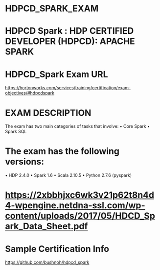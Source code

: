 # HDPCD_SPARK_EXAM

# HDPCD Spark : HDP CERTIFIED DEVELOPER (HDPCD): APACHE SPARK

# HDPCD_Spark Exam URL

https://hortonworks.com/services/training/certification/exam-objectives/#hdpcdspark

# EXAM DESCRIPTION
The exam has two main categories of tasks that involve:
• Core Spark
• Spark SQL
# The exam has the following versions:
• HDP 2.4.0
• Spark 1.6
• Scala 2.10.5
• Python 2.7.6 (pyspark)

# https://2xbbhjxc6wk3v21p62t8n4d4-wpengine.netdna-ssl.com/wp-content/uploads/2017/05/HDCD_Spark_Data_Sheet.pdf

# Sample Certification Info
https://github.com/bushnoh/hdpcd_spark



